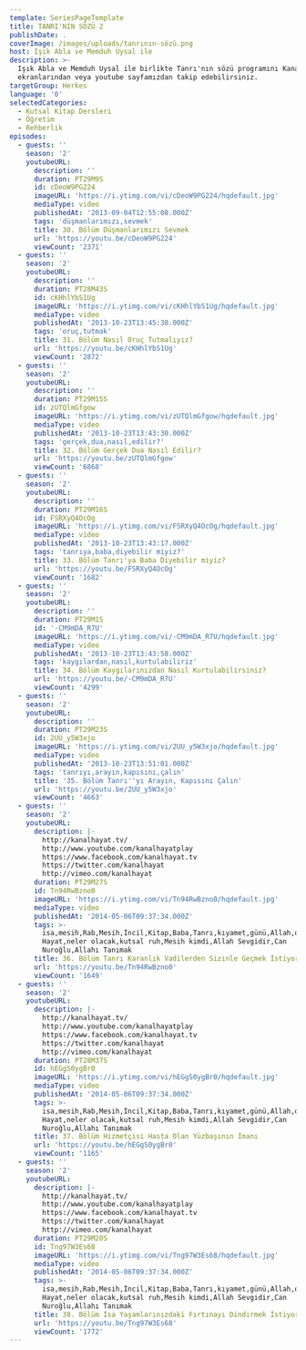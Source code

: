 ```yaml
---
template: SeriesPageTemplate
title: TANRI'NIN SÖZÜ 2
publishDate: .
coverImage: /images/uploads/tanrının-sözü.png
host: Işık Abla ve Memduh Uysal ile
description: >-
  Işık Abla ve Memduh Uysal ile birlikte Tanrı'nın sözü programını Kanal Hayat
  ekranlarından veya youtube sayfamızdan takip edebilirsiniz.
targetGroup: Herkes
language: '0'
selectedCategories:
  - Kutsal Kitap Dersleri
  - Öğretim
  - Rehberlik
episodes:
  - guests: ''
    season: '2'
    youtubeURL:
      description: ''
      duration: PT29M9S
      id: cDeoW9PG224
      imageURL: 'https://i.ytimg.com/vi/cDeoW9PG224/hqdefault.jpg'
      mediaType: video
      publishedAt: '2013-09-04T12:55:08.000Z'
      tags: 'düşmanlarımızı,sevmek'
      title: 30. Bölüm Düşmanlarımızı Sevmek
      url: 'https://youtu.be/cDeoW9PG224'
      viewCount: '2371'
  - guests: ''
    season: '2'
    youtubeURL:
      description: ''
      duration: PT28M43S
      id: cKHhlYbS1Ug
      imageURL: 'https://i.ytimg.com/vi/cKHhlYbS1Ug/hqdefault.jpg'
      mediaType: video
      publishedAt: '2013-10-23T13:45:38.000Z'
      tags: 'oruç,tutmak'
      title: 31. Bölüm Nasıl Oruç Tutmalıyız?
      url: 'https://youtu.be/cKHhlYbS1Ug'
      viewCount: '2872'
  - guests: ''
    season: '2'
    youtubeURL:
      description: ''
      duration: PT29M15S
      id: zUTQlmGfgow
      imageURL: 'https://i.ytimg.com/vi/zUTQlmGfgow/hqdefault.jpg'
      mediaType: video
      publishedAt: '2013-10-23T13:43:30.000Z'
      tags: 'gerçek,dua,nasıl,edilir?'
      title: 32. Bölüm Gerçek Dua Nasıl Edilir?
      url: 'https://youtu.be/zUTQlmGfgow'
      viewCount: '6868'
  - guests: ''
    season: '2'
    youtubeURL:
      description: ''
      duration: PT29M16S
      id: FSRXyQ4OcOg
      imageURL: 'https://i.ytimg.com/vi/FSRXyQ4OcOg/hqdefault.jpg'
      mediaType: video
      publishedAt: '2013-10-23T13:43:17.000Z'
      tags: 'tanrıya,baba,diyebilir miyiz?'
      title: 33. Bölüm Tanrı'ya Baba Diyebilir miyiz?
      url: 'https://youtu.be/FSRXyQ4OcOg'
      viewCount: '1682'
  - guests: ''
    season: '2'
    youtubeURL:
      description: ''
      duration: PT29M1S
      id: '-CM9mDA_R7U'
      imageURL: 'https://i.ytimg.com/vi/-CM9mDA_R7U/hqdefault.jpg'
      mediaType: video
      publishedAt: '2013-10-23T13:43:58.000Z'
      tags: 'kaygılardan,nasıl,kurtulabiliriz'
      title: 34. Bölüm Kaygılarınızdan Nasıl Kurtulabilirsiniz?
      url: 'https://youtu.be/-CM9mDA_R7U'
      viewCount: '4299'
  - guests: ''
    season: '2'
    youtubeURL:
      description: ''
      duration: PT29M23S
      id: 2UU_y5W3xjo
      imageURL: 'https://i.ytimg.com/vi/2UU_y5W3xjo/hqdefault.jpg'
      mediaType: video
      publishedAt: '2013-10-23T13:51:01.000Z'
      tags: 'tanrıyı,arayın,kapısını,çalın'
      title: '35. Bölüm Tanrı''yı Arayın, Kapısını Çalın'
      url: 'https://youtu.be/2UU_y5W3xjo'
      viewCount: '4663'
  - guests: ''
    season: '2'
    youtubeURL:
      description: |-
        http://kanalhayat.tv/
        http://www.youtube.com/kanalhayatplay
        https://www.facebook.com/kanalhayat.tv
        https://twitter.com/kanalhayat
        http://vimeo.com/kanalhayat
      duration: PT29M27S
      id: Tn94RwBzno0
      imageURL: 'https://i.ytimg.com/vi/Tn94RwBzno0/hqdefault.jpg'
      mediaType: video
      publishedAt: '2014-05-06T09:37:34.000Z'
      tags: >-
        isa,mesih,Rab,Mesih,İncil,Kitap,Baba,Tanrı,kıyamet,günü,Allah,depresyon,şifa,bereket,Özgürlük,Hastalık,Bunalım,Esenlik,Rahatlık,Mucize,Hristiyanlık,İman,Hz.,İsa,peygamber,İlah,Ruhsal,Protestan,Türk,Hristiyan,Kıyamet,İntihar,Cennet,Cehennem,din,lanet,Cin,Pastör,Kilise,Ahiret,yargı,Kanal
        Hayat,neler olacak,kutsal ruh,Mesih kimdi,Allah Sevgidir,Can
        Nuroğlu,Allahı Tanımak
      title: 36. Bölüm Tanrı Karanlık Vadilerden Sizinle Geçmek İstiyor
      url: 'https://youtu.be/Tn94RwBzno0'
      viewCount: '1649'
  - guests: ''
    season: '2'
    youtubeURL:
      description: |-
        http://kanalhayat.tv/
        http://www.youtube.com/kanalhayatplay
        https://www.facebook.com/kanalhayat.tv
        https://twitter.com/kanalhayat
        http://vimeo.com/kanalhayat
      duration: PT28M37S
      id: hEGgS0ygBr0
      imageURL: 'https://i.ytimg.com/vi/hEGgS0ygBr0/hqdefault.jpg'
      mediaType: video
      publishedAt: '2014-05-06T09:37:34.000Z'
      tags: >-
        isa,mesih,Rab,Mesih,İncil,Kitap,Baba,Tanrı,kıyamet,günü,Allah,depresyon,şifa,bereket,Özgürlük,Hastalık,Bunalım,Esenlik,Rahatlık,Mucize,Hristiyanlık,İman,Hz.,İsa,peygamber,İlah,Ruhsal,Protestan,Türk,Hristiyan,Kıyamet,İntihar,Cennet,Cehennem,din,lanet,Cin,Pastör,Kilise,Ahiret,yargı,Kanal
        Hayat,neler olacak,kutsal ruh,Mesih kimdi,Allah Sevgidir,Can
        Nuroğlu,Allahı Tanımak
      title: 37. Bölüm Hizmetçisi Hasta Olan Yüzbaşının İmanı
      url: 'https://youtu.be/hEGgS0ygBr0'
      viewCount: '1165'
  - guests: ''
    season: '2'
    youtubeURL:
      description: |-
        http://kanalhayat.tv/
        http://www.youtube.com/kanalhayatplay
        https://www.facebook.com/kanalhayat.tv
        https://twitter.com/kanalhayat
        http://vimeo.com/kanalhayat
      duration: PT29M20S
      id: Tng97W3Es68
      imageURL: 'https://i.ytimg.com/vi/Tng97W3Es68/hqdefault.jpg'
      mediaType: video
      publishedAt: '2014-05-06T09:37:34.000Z'
      tags: >-
        isa,mesih,Rab,Mesih,İncil,Kitap,Baba,Tanrı,kıyamet,günü,Allah,depresyon,şifa,bereket,Özgürlük,Hastalık,Bunalım,Esenlik,Rahatlık,Mucize,Hristiyanlık,İman,Hz.,İsa,peygamber,İlah,Ruhsal,Protestan,Türk,Hristiyan,Kıyamet,İntihar,Cennet,Cehennem,din,lanet,Cin,Pastör,Kilise,Ahiret,yargı,Kanal
        Hayat,neler olacak,kutsal ruh,Mesih kimdi,Allah Sevgidir,Can
        Nuroğlu,Allahı Tanımak
      title: 38. Bölüm İsa Yaşamlarınızdaki Fırtınayı Dindirmek İstiyor
      url: 'https://youtu.be/Tng97W3Es68'
      viewCount: '1772'
---
```


